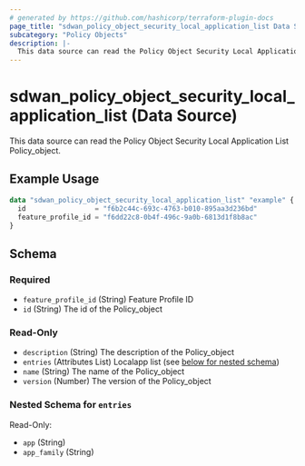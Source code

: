 ```yaml
---
# generated by https://github.com/hashicorp/terraform-plugin-docs
page_title: "sdwan_policy_object_security_local_application_list Data Source - terraform-provider-sdwan"
subcategory: "Policy Objects"
description: |-
  This data source can read the Policy Object Security Local Application List Policy_object.
---
```


# sdwan_policy_object_security_local_application_list (Data Source)

This data source can read the Policy Object Security Local Application List Policy_object.

## Example Usage

```terraform
data "sdwan_policy_object_security_local_application_list" "example" {
  id                 = "f6b2c44c-693c-4763-b010-895aa3d236bd"
  feature_profile_id = "f6dd22c8-0b4f-496c-9a0b-6813d1f8b8ac"
}
```

<!-- schema generated by tfplugindocs -->
## Schema

### Required

- `feature_profile_id` (String) Feature Profile ID
- `id` (String) The id of the Policy_object

### Read-Only

- `description` (String) The description of the Policy_object
- `entries` (Attributes List) Localapp list (see [below for nested schema](#nestedatt--entries))
- `name` (String) The name of the Policy_object
- `version` (Number) The version of the Policy_object

<a id="nestedatt--entries"></a>
### Nested Schema for `entries`

Read-Only:

- `app` (String)
- `app_family` (String)
